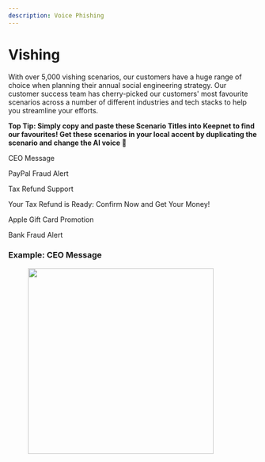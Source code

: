 ```yaml
---
description: Voice Phishing
---
```


# Vishing

With over 5,000 vishing scenarios, our customers have a huge range of choice when planning their annual social engineering strategy. Our customer success team has cherry-picked our customers' most favourite scenarios across a number of different industries and tech stacks to help you streamline your efforts.&#x20;

**Top Tip: Simply copy and paste these Scenario Titles into Keepnet to find our favourites! Get these scenarios in your local accent by duplicating the scenario and change the AI voice 🤖**

CEO Message

PayPal Fraud Alert

Tax Refund Support&#x20;

Your Tax Refund is Ready: Confirm Now and Get Your Money!

Apple Gift Card Promotion

Bank Fraud Alert

### Example: CEO Message

<div align="left"><figure><img src="../../../../.gitbook/assets/ChatGPT Image Sep 19, 2025, 11_46_20 AM.png" alt="" width="375"><figcaption></figcaption></figure></div>
